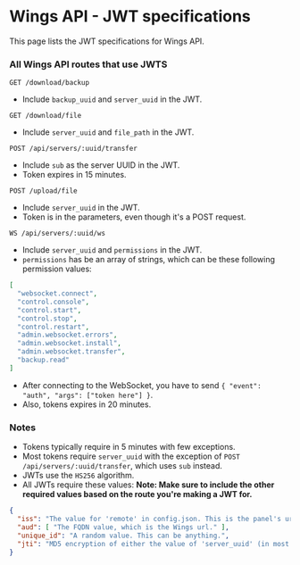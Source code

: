 # Wings API - JWT specifications

This page lists the JWT specifications for Wings API.

### All Wings API routes that use JWTS

`GET /download/backup`

- Include `backup_uuid` and `server_uuid` in the JWT.

`GET /download/file`

- Include `server_uuid` and `file_path` in the JWT.

`POST /api/servers/:uuid/transfer`

- Include `sub` as the server UUID in the JWT.
- Token expires in 15 minutes.

`POST /upload/file`

- Include `server_uuid` in the JWT.
- Token is in the parameters, even though it's a POST request.

`WS /api/servers/:uuid/ws`

- Include `server_uuid` and `permissions` in the JWT.
- `permissions` has be an array of strings, which can be these following permission values:

```json
[
  "websocket.connect",
  "control.console",
  "control.start",
  "control.stop",
  "control.restart",
  "admin.websocket.errors",
  "admin.websocket.install",
  "admin.websocket.transfer",
  "backup.read"
]
```

- After connecting to the WebSocket, you have to send `{ "event": "auth", "args": ["token here"] }`.
- Also, tokens expires in 20 minutes.

### Notes

- Tokens typically require in 5 minutes with few exceptions.
- Most tokens require `server_uuid` with the exception of `POST /api/servers/:uuid/transfer`, which uses `sub` instead.
- JWTs use the `HS256` algorithm.
- All JWTs require these values: **Note: Make sure to include the other required values based on the route you're making a JWT for.**

```json
{
  "iss": "The value for 'remote' in config.json. This is the panel's url.",
  "aud": [ "The FQDN value, which is the Wings url." ],
  "unique_id": "A random value. This can be anything.",
  "jti": "MD5 encryption of either the value of 'server_uuid' (in most cases) or 'sub' (for POST /api/servers/:uuid/transfer)."
}
```
